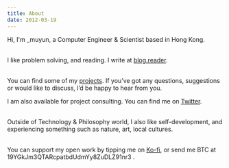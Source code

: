 ```yaml
---
title: About
date: 2012-03-19
---
```


Hi, I'm _muyun, a Computer Engineer & Scientist based in Hong Kong.   
<br>     

I like problem solving, and reading.  I write at [blog.reader](https://muyun.github.io/).    
<br> 

You can find some of my [projects](https://github.com/muyun). If you’ve got any questions, suggestions or would like to discuss, I’d be happy to hear from you. 

I am also available for project consulting.  You can find me on [Twitter](https://twitter.com/_muyun).
<br> <br> 

Outside of Technology & Philosophy world, I also like self-development, and experiencing something such as nature, art, local cultures. 
<br> <br> 

You can support my open work by tipping me on [Ko-fi](https://ko-fi.com/muyun), or send me BTC at 19YGkJm3QTARcpatbdUdmYy8ZuDLZ91nr3 .  